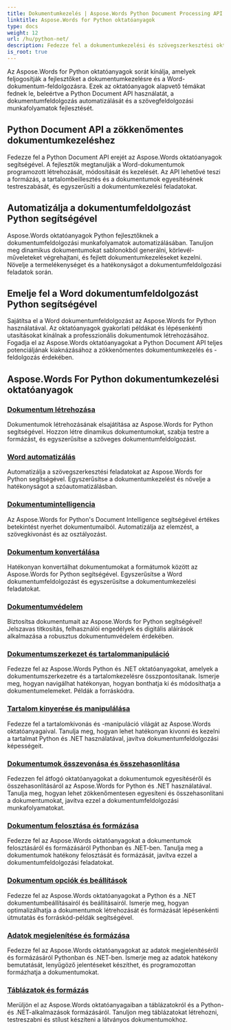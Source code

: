 ```yaml
---
title: Dokumentumkezelés | Aspose.Words Python Document Processing API
linktitle: Aspose.Words for Python oktatóanyagok
type: docs
weight: 12
url: /hu/python-net/
description: Fedezze fel a dokumentumkezelési és szövegszerkesztési oktatóanyagokat az Aspose.Words for Python segítségével. Automatizálja a dokumentumfeldolgozást, testreszabhatja a formázást és hozzon létre dinamikus dokumentumokat.
is_root: true
---
```

Az Aspose.Words for Python oktatóanyagok sorát kínálja, amelyek feljogosítják a fejlesztőket a dokumentumkezelésre és a Word-dokumentum-feldolgozásra. Ezek az oktatóanyagok alapvető témákat fednek le, beleértve a Python Document API használatát, a dokumentumfeldolgozás automatizálását és a szövegfeldolgozási munkafolyamatok fejlesztését.

## Python Document API a zökkenőmentes dokumentumkezeléshez

Fedezze fel a Python Document API erejét az Aspose.Words oktatóanyagok segítségével. A fejlesztők megtanulják a Word-dokumentumok programozott létrehozását, módosítását és kezelését. Az API lehetővé teszi a formázás, a tartalombeillesztés és a dokumentumok egyesítésének testreszabását, és egyszerűsíti a dokumentumkezelési feladatokat.

## Automatizálja a dokumentumfeldolgozást Python segítségével

Aspose.Words oktatóanyagok Python fejlesztőknek a dokumentumfeldolgozási munkafolyamatok automatizálásában. Tanuljon meg dinamikus dokumentumokat sablonokból generálni, körlevél-műveleteket végrehajtani, és fejlett dokumentumkezeléseket kezelni. Növelje a termelékenységet és a hatékonyságot a dokumentumfeldolgozási feladatok során.

## Emelje fel a Word dokumentumfeldolgozást Python segítségével

Sajátítsa el a Word dokumentumfeldolgozást az Aspose.Words for Python használatával. Az oktatóanyagok gyakorlati példákat és lépésenkénti utasításokat kínálnak a professzionális dokumentumok létrehozásához. Fogadja el az Aspose.Words oktatóanyagokat a Python Document API teljes potenciáljának kiaknázásához a zökkenőmentes dokumentumkezelés és -feldolgozás érdekében.

## Aspose.Words For Python dokumentumkezelési oktatóanyagok
### [Dokumentum létrehozása](./document-creation/)
Dokumentumok létrehozásának elsajátítása az Aspose.Words for Python segítségével. Hozzon létre dinamikus dokumentumokat, szabja testre a formázást, és egyszerűsítse a szöveges dokumentumfeldolgozást.
### [Word automatizálás](./word-automation/)
Automatizálja a szövegszerkesztési feladatokat az Aspose.Words for Python segítségével. Egyszerűsítse a dokumentumkezelést és növelje a hatékonyságot a szóautomatizálásban.
### [Dokumentumintelligencia](./document-intelligence/)
Az Aspose.Words for Python's Document Intelligence segítségével értékes betekintést nyerhet dokumentumaiból. Automatizálja az elemzést, a szövegkivonást és az osztályozást.
### [Dokumentum konvertálása](./document-conversion/)
Hatékonyan konvertálhat dokumentumokat a formátumok között az Aspose.Words for Python segítségével. Egyszerűsítse a Word dokumentumfeldolgozást és egyszerűsítse a dokumentumkezelési feladatokat. 
### [Dokumentumvédelem](./document-protection/)
Biztosítsa dokumentumait az Aspose.Words for Python segítségével! Jelszavas titkosítás, felhasználói engedélyek és digitális aláírások alkalmazása a robusztus dokumentumvédelem érdekében.
### [Dokumentumszerkezet és tartalommanipuláció](./document-structure-and-content-manipulation/)
Fedezze fel az Aspose.Words Python és .NET oktatóanyagokat, amelyek a dokumentumszerkezetre és a tartalomkezelésre összpontosítanak. Ismerje meg, hogyan navigálhat hatékonyan, hogyan bonthatja ki és módosíthatja a dokumentumelemeket. Példák a forráskódra.
### [Tartalom kinyerése és manipulálása](./content-extraction-and-manipulation/)
Fedezze fel a tartalomkivonás és -manipuláció világát az Aspose.Words oktatóanyagaival. Tanulja meg, hogyan lehet hatékonyan kivonni és kezelni a tartalmat Python és .NET használatával, javítva dokumentumfeldolgozási képességeit.
### [Dokumentumok összevonása és összehasonlítása](./document-combining-and-comparison/)
Fedezzen fel átfogó oktatóanyagokat a dokumentumok egyesítéséről és összehasonlításáról az Aspose.Words for Python és .NET használatával. Tanulja meg, hogyan lehet zökkenőmentesen egyesíteni és összehasonlítani a dokumentumokat, javítva ezzel a dokumentumfeldolgozási munkafolyamatokat.
### [Dokumentum felosztása és formázása](./document-splitting-and-formatting/)
Fedezze fel az Aspose.Words oktatóanyagokat a dokumentumok felosztásáról és formázásáról Pythonban és .NET-ben. Tanulja meg a dokumentumok hatékony felosztását és formázását, javítva ezzel a dokumentumfeldolgozási feladatokat. 
### [Dokumentum opciók és beállítások](./document-options-and-settings/)
Fedezze fel az Aspose.Words oktatóanyagokat a Python és a .NET dokumentumbeállításairól és beállításairól. Ismerje meg, hogyan optimalizálhatja a dokumentumok létrehozását és formázását lépésenkénti útmutatás és forráskód-példák segítségével.
### [Adatok megjelenítése és formázása](./data-visualization-and-formatting/)
Fedezze fel az Aspose.Words oktatóanyagokat az adatok megjelenítéséről és formázásáról Pythonban és .NET-ben. Ismerje meg az adatok hatékony bemutatását, lenyűgöző jelentéseket készíthet, és programozottan formázhatja a dokumentumokat.
### [Táblázatok és formázás](./tables-and-formatting/)
Merüljön el az Aspose.Words oktatóanyagaiban a táblázatokról és a Python- és .NET-alkalmazások formázásáról. Tanuljon meg táblázatokat létrehozni, testreszabni és stílust készíteni a látványos dokumentumokhoz. 